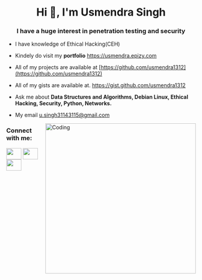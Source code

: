 <h1 align="center">Hi 👋, I'm Usmendra Singh</h1>
<h3 align="center">I have a huge interest in penetration testing and security</h3>

-   I have knowledge of Ethical Hacking(CEH)

-  Kindely do visit my **portfolio** https://usmendra.epizy.com

-  All of my projects are available at [https://github.com/usmendra1312](https://github.com/usmendra1312)

-  All of my gists are available at. https://gist.github.com/usmendra1312

-  Ask me about **Data Structures and Algorithms, Debian Linux, Ethical Hacking, Security, Python, Networks.**

-  My email u.singh31143115@gmail.com

<img align="right" alt="Coding" width="400" src="[https://cdn.dribbble.com/users/2646423/screenshots/5507196/computer.gif]">
<h3 align="left">Connect with me:</h3>
<p align="left">
<a href="https://twitter.com/usmendra" target="blank"><img align="center" src="https://raw.githubusercontent.com/rahuldkjain/github-profile-readme-generator/master/src/images/icons/Social/twitter.svg" alt="" height="30" width="40" /></a>
<a href="https://www.linkedin.com/in/usmendra-singh-464bb31a0"" target="blank"><img align="center" src="https://raw.githubusercontent.com/rahuldkjain/github-profile-readme-generator/master/src/images/icons/Social/linked-in-alt.svg" alt="" height="30" width="40" /></a>
<a href="https://instagram.com/dhiraj_singh_b_d_b_y" target="blank"><img align="center" src="https://raw.githubusercontent.com/rahuldkjain/github-profile-readme-generator/master/src/images/icons/Social/instagram.svg" alt="" height="30" width="40" /></a>
</p>
